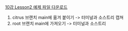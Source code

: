 [10강 Lesson2 예제 파일 다운로드](https://www.yalco.kr/@git-github-dive/10-2/) 

1. citrus 브랜치 main에 옮겨 붙이기 -> 터미널과 소스트리 캡쳐
2. root 브랜치 main에 가져오기 -> 터미널과 소스트리

